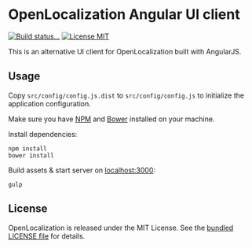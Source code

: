 # OpenLocalization Angular UI client

[![Build status...](https://img.shields.io/travis/openl10n/openl10n-angular.svg?style=flat)](https://travis-ci.org/openl10n/openl10n-angular)
[![License MIT](http://img.shields.io/badge/license-MIT-blue.svg?style=flat)](https://github.com/openl10n/openl10n-angular/blob/master/LICENSE)

This is an alternative UI client for OpenLocalization built with AngularJS.

## Usage

Copy `src/config/config.js.dist` to `src/config/config.js` to initialize the application
configuration.

Make sure you have [NPM](https://www.npmjs.org/) and [Bower](http://bower.io/#install-bower)
installed on your machine.

Install dependencies:

```shell
npm install
bower install
```

Build assets & start server on [localhost:3000](http://localhost:3000):

```shell
gulp
```

## License

OpenLocalization is released under the MIT License. See the [bundled LICENSE file](LICENSE)
for details.
